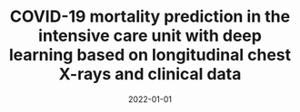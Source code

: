 ---
title: "COVID-19 mortality prediction in the intensive care unit with deep learning based on longitudinal chest X-rays and clinical data"
collection: publications
permalink: /publications/2022-covid
date: 2022-01-01
venue: 'European Radiology'
# paperurl: '/files/pdf/research/BayesPostEst.pdf'
link: 'https://link.springer.com/article/10.1007/s00330-022-08588-8'
citation: 'Cheng, Jianhong, Sollee, John, Hsieh, Celina, Yue, Hailin, Vandal, Nicholas, Shanahan, Justin, Choi, J.W., Tran, T.M., Halsey, Kasey, Iheanacho, Franklin, Warren, James, <b>Ahmed, Abdullah</b>, Eickhoff, Carsten. "COVID-19 mortality prediction in the intensive care unit with deep learning based on longitudinal chest X-rays and clinical data." <i>European radiology</i> 32, no.7 (2022): 4446-4456.'
---